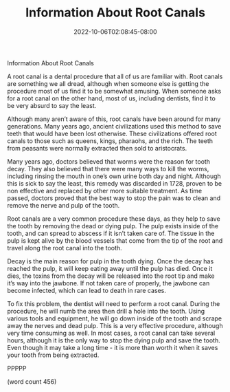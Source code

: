 ﻿---
title: "Information About Root Canals"
date: 2022-10-06T02:08:45-08:00
description: "Toothache and Tooth Care Tips for Web Success"
featured_image: "/images/Toothache and Tooth Care.jpg"
tags: ["Toothache and Tooth Care"]
---

Information About Root Canals

A root canal is a dental procedure that all of us are familiar with.  Root canals are something we all dread, although when someone else is getting the procedure most of us find it to be somewhat amusing.  When someone asks for a root canal on the other hand, most of us, including dentists, find it to be very absurd to say the least.

Although many aren’t aware of this, root canals have been around for many generations.  Many years ago, ancient civilizations used this method to save teeth that would have been lost otherwise.  These civilizations offered root canals to those such as queens, kings, pharaohs, and the rich.  The teeth from peasants were normally extracted then sold to aristocrats.

Many years ago, doctors believed that worms were the reason for tooth decay.  They also believed that there were many ways to kill the worms, including rinsing the mouth in one’s own urine both day and night.  Although this is sick to say the least, this remedy was discarded in 1728, proven to be non effective and replaced by other more suitable treatment.  As time passed, doctors proved that the best way to stop the pain was to clean and remove the nerve and pulp of the tooth.

Root canals are a very common procedure these days, as they help to save the tooth by removing the dead or dying pulp.  The pulp exists inside of the tooth, and can spread to abscess if it isn’t taken care of.  The tissue in the pulp is kept alive by the blood vessels that come from the tip of the root and travel along the root canal into the tooth.  

Decay is the main reason for pulp in the tooth dying.  Once the decay has reached the pulp, it will keep eating away until the pulp has died.  Once it dies, the toxins from the decay will be released into the root tip and make it’s way into the jawbone.  If not taken care of properly, the jawbone can become infected, which can lead to death in rare cases.

To fix this problem, the dentist will need to perform a root canal.  During the procedure, he will numb the area then drill a hole into the tooth.  Using various tools and equipment, he will go down inside of the tooth and scrape away the nerves and dead pulp.  This is a very effective procedure, although very time consuming as well. In most cases, a root canal can take several hours, although it is the only way to stop the dying pulp and save the tooth.  Even though it may take a long time - it is more than worth it when it saves your tooth from being extracted.
 
PPPPP

(word count 456)
